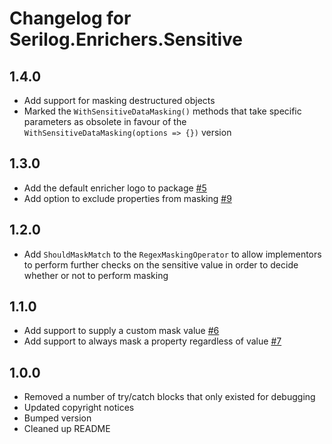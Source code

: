 # Changelog for Serilog.Enrichers.Sensitive

## 1.4.0

- Add support for masking destructured objects
- Marked the `WithSensitiveDataMasking()` methods that take specific parameters as obsolete in favour of the `WithSensitiveDataMasking(options => {})` version

## 1.3.0

- Add the default enricher logo to package [#5](https://github.com/serilog-contrib/Serilog.Enrichers.Sensitive/issues/5)
- Add option to exclude properties from masking [#9](https://github.com/serilog-contrib/Serilog.Enrichers.Sensitive/issues/9)

## 1.2.0

- Add `ShouldMaskMatch` to the `RegexMaskingOperator` to allow implementors to perform further checks on the sensitive value in order to decide whether or not to perform masking

## 1.1.0

- Add support to supply a custom mask value [#6](https://github.com/serilog-contrib/Serilog.Enrichers.Sensitive/issues/6)
- Add support to always mask a property regardless of value [#7](https://github.com/serilog-contrib/Serilog.Enrichers.Sensitive/issues/7)

## 1.0.0

- Removed a number of try/catch blocks that only existed for debugging
- Updated copyright notices
- Bumped version
- Cleaned up README